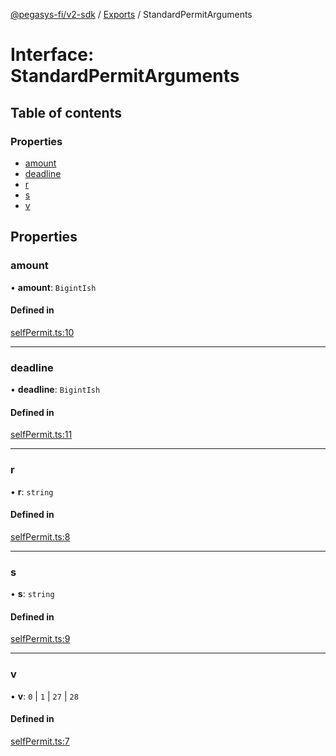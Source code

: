 [@pegasys-fi/v2-sdk](../README.md) / [Exports](../modules.md) / StandardPermitArguments

# Interface: StandardPermitArguments

## Table of contents

### Properties

- [amount](StandardPermitArguments.md#amount)
- [deadline](StandardPermitArguments.md#deadline)
- [r](StandardPermitArguments.md#r)
- [s](StandardPermitArguments.md#s)
- [v](StandardPermitArguments.md#v)

## Properties

### amount

• **amount**: `BigintIsh`

#### Defined in

[selfPermit.ts:10](https://github.com/Pegasys-fi/v2-sdk/blob/08a7c05/src/selfPermit.ts#L10)

___

### deadline

• **deadline**: `BigintIsh`

#### Defined in

[selfPermit.ts:11](https://github.com/Pegasys-fi/v2-sdk/blob/08a7c05/src/selfPermit.ts#L11)

___

### r

• **r**: `string`

#### Defined in

[selfPermit.ts:8](https://github.com/Pegasys-fi/v2-sdk/blob/08a7c05/src/selfPermit.ts#L8)

___

### s

• **s**: `string`

#### Defined in

[selfPermit.ts:9](https://github.com/Pegasys-fi/v2-sdk/blob/08a7c05/src/selfPermit.ts#L9)

___

### v

• **v**: ``0`` \| ``1`` \| ``27`` \| ``28``

#### Defined in

[selfPermit.ts:7](https://github.com/Pegasys-fi/v2-sdk/blob/08a7c05/src/selfPermit.ts#L7)
